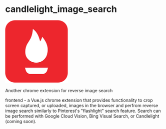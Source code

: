 # candlelight_image_search

<img src="frontend/src/icons/candle.png" alt="candlelight logo" width="200px">

Another chrome extension for reverse image search

frontend - a Vue.js chrome extension that provides functionality to crop screen captured, or uploaded, images in the browser and perfrom reverse image search similarly to Pinterest's "flashlight" search feature. Search can be performed with Google Cloud Vision, Bing Visual Search, or Candlelight (coming soon).   

